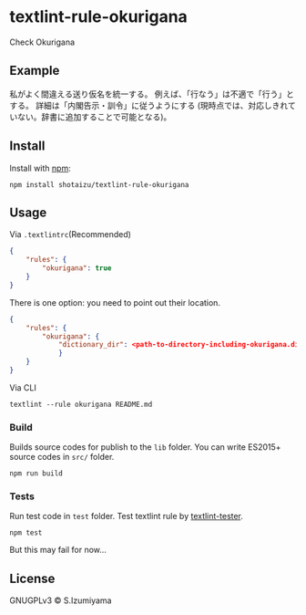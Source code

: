 # textlint-rule-okurigana

Check Okurigana

## Example

私がよく間違える送り仮名を統一する。
例えば、「行なう」は不適で「行う」とする。
詳細は「内閣告示・訓令」に従うようにする (現時点では、対応しきれていない。辞書に追加することで可能となる)。

## Install

Install with [npm](https://www.npmjs.com/):

    npm install shotaizu/textlint-rule-okurigana

## Usage

Via `.textlintrc`(Recommended)

```json
{
    "rules": {
        "okurigana": true
    }
}
```

There is one option: you need to point out their location.

```json
{
    "rules": {
        "okurigana": {
            "dictionary_dir": <path-to-directory-including-okurigana.dic>
            }
    }
}
```

Via CLI

```
textlint --rule okurigana README.md
```

### Build

Builds source codes for publish to the `lib` folder.
You can write ES2015+ source codes in `src/` folder.

    npm run build

### Tests

Run test code in `test` folder.
Test textlint rule by [textlint-tester](https://github.com/textlint/textlint-tester).

    npm test

But this may fail for now...

## License

GNUGPLv3 © S.Izumiyama
